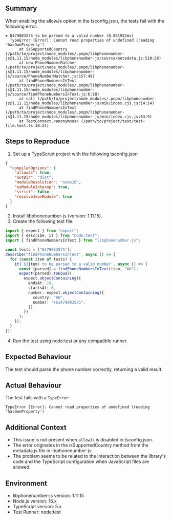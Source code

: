 ## Summary

When enabling the allowJs option in the tsconfig.json, the tests fail with the following error:

```less
✖ 0479083575 to be parsed to a valid number (0.881922ms)
  TypeError [Error]: Cannot read properties of undefined (reading 'hasOwnProperty')
      at isSupportedCountry (/path/to/project/node_modules/.pnpm/libphonenumber-js@1.11.15/node_modules/libphonenumber-js/source/metadata.js:510:28)
      at new PhoneNumberMatcher (/path/to/project/node_modules/.pnpm/libphonenumber-js@1.11.15/node_modules/libphonenumber-js/source/PhoneNumberMatcher.js:157:49)
      at findPhoneNumbersInText (/path/to/project/node_modules/.pnpm/libphonenumber-js@1.11.15/node_modules/libphonenumber-js/source/findPhoneNumbersInText.js:6:18)
      at call (/path/to/project/node_modules/.pnpm/libphonenumber-js@1.11.15/node_modules/libphonenumber-js/min/index.cjs.js:14:14)
      at findPhoneNumbersInText (/path/to/project/node_modules/.pnpm/libphonenumber-js@1.11.15/node_modules/libphonenumber-js/min/index.cjs.js:63:9)
      at TestContext.<anonymous> (/path/to/project/test/test-file.test.ts:10:24)
```

## Steps to Reproduce

1. Set up a TypeScript project with the following tsconfig.json

```json
{
  "compilerOptions": {
    "allowJs": true,
    "outDir": "dist",
    "moduleResolution": "node16",
    "esModuleInterop": true,
    "strict": false,
    "resolveJsonModule": true
  }
}
```

2. Install libphonenumber-js (version: 1.11.15).
3. Create the following test file:

```typescript
import { expect } from "expect";
import { describe, it } from "node:test";
import { findPhoneNumbersInText } from "libphonenumber-js";

const tests = ["0479083575"];
describe("findPhoneNumbersInText", async () => {
  for (const item of tests) {
    it(`${item} to be parsed to a valid number`, async () => {
      const [parsed] = findPhoneNumbersInText(item, "AU");
      expect(parsed).toEqual(
        expect.objectContaining({
          endsAt: 10,
          startsAt: 0,
          number: expect.objectContaining({
            country: "AU",
            number: "+61479083575",
          }),
        })
      );
    });
  }
});
```

4. Run the test using node:test or any compatible runner.

## Expected Behaviour

The test should parse the phone number correctly, returning a valid result.

## Actual Behaviour

The test fails with a `TypeError`:

```javacript
TypeError [Error]: Cannot read properties of undefined (reading 'hasOwnProperty')
```

## Additional Context

- This issue is not present when `allowJs` is disabled in tsconfig.json.
- The error originates in the isSupportedCountry method from the metadata.js file in libphonenumber-js.
- The problem seems to be related to the interaction between the library's code and the TypeScript configuration when JavaScript files are allowed.

## Environment

- libphonenumber-js version: 1.11.15
- Node.js version: 16.x
- TypeScript version: 5.x
- Test Runner: node:test
